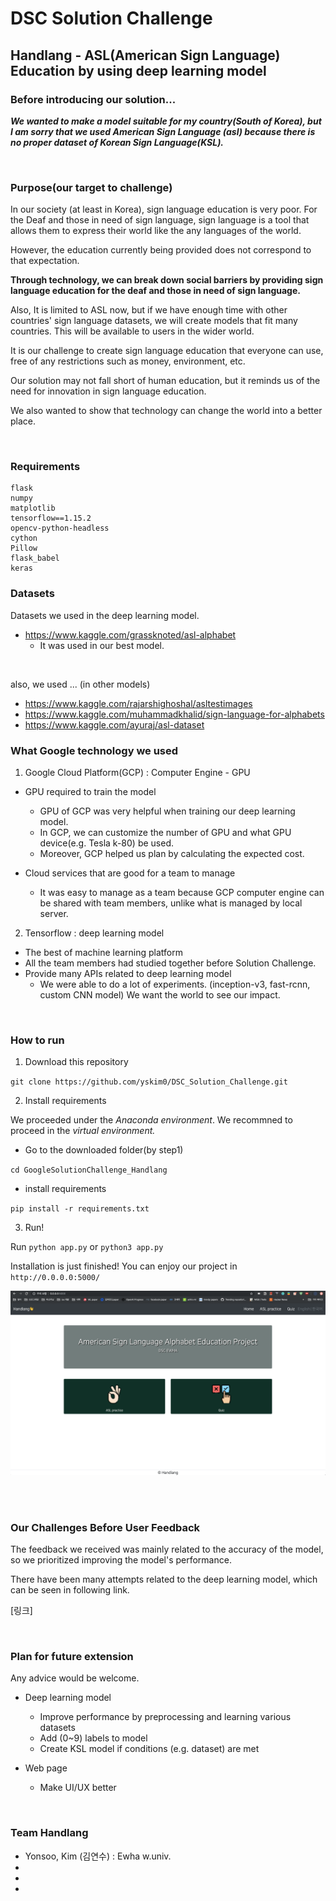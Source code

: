 # DSC Solution Challenge

## Handlang - ASL(American Sign Language) Education by using deep learning model

### Before introducing our solution...


***We wanted to make a model suitable for my country(South of Korea), but I am sorry that we used American Sign Language (asl) because there is no proper dataset of Korean Sign Language(KSL).***

<br>

### Purpose(our target to challenge)

In our society (at least in Korea), sign language education is very poor.
For the Deaf and those in need of sign language, sign language is a tool that allows them to express their world like the any languages of the world.


However, the education currently being provided does not correspond to that expectation.

**Through technology, we can break down social barriers by providing sign language education for the deaf and those in need of sign language.**

Also, It is limited to ASL now, but if we have enough time with other countries' sign language datasets, we will create models that fit many countries. This will be available to users in the wider world.

It is our challenge to create sign language education that everyone can use, free of any restrictions such as money, environment, etc.

Our solution may not fall short of human education, but it reminds us of the need for innovation in sign language education.

We also wanted to show that technology can change the world into a better place.

<br>

### Requirements

```
flask
numpy
matplotlib
tensorflow==1.15.2
opencv-python-headless
cython
Pillow
flask_babel
keras
```

### Datasets

Datasets we used in the deep learning model.


- https://www.kaggle.com/grassknoted/asl-alphabet
    - It was used in our best model.

<br>

also, we used ... (in other models)
- https://www.kaggle.com/rajarshighoshal/asltestimages
- https://www.kaggle.com/muhammadkhalid/sign-language-for-alphabets
- https://www.kaggle.com/ayuraj/asl-dataset


### What Google technology we used

1. Google Cloud Platform(GCP)
: Computer Engine - GPU

- GPU required to train the model
    - GPU of GCP was very helpful when training our deep learning model.
    - In GCP, we can customize the number of GPU and what GPU device(e.g. Tesla k-80) be used.
    - Moreover, GCP helped us plan by calculating the expected cost.


- Cloud services that are good for a team to manage
    - It was easy to manage as a team because GCP computer engine can be shared with team members, unlike what is managed by local server.

2. Tensorflow
: deep learning model

- The best of machine learning platform
- All the team members had studied together before Solution Challenge.
- Provide many APIs related to deep learning model
    - We were able to do a lot of experiments. (inception-v3, fast-rcnn, custom CNN model)
We want the world to see our impact.

<br>

### How to run

1. Download this repository

`git clone https://github.com/yskim0/DSC_Solution_Challenge.git`

2. Install requirements

We proceeded under the *Anaconda environment*. We recommned to proceed in the *virtual environment.*

- Go to the downloaded folder(by step1)

`cd GoogleSolutionChallenge_Handlang`

- install requirements

`pip install -r requirements.txt`

3. Run!

Run `python app.py` or `python3 app.py`

Installation is just finished!
You can enjoy our project in `http://0.0.0.0:5000/`

![homepage](/img/homepage.png)


<br>

<br>


### Our Challenges Before User Feedback

The feedback we received was mainly related to the  accuracy of the model, so we prioritized improving the model's performance.

There have been many attempts related to the deep learning model, which can be seen in following link.

[링크]

<br>

### Plan for future extension 

Any advice would be welcome.

- Deep learning model
    - Improve performance by preprocessing and learning various datasets
    - Add (0~9) labels to model
    - Create KSL model if conditions (e.g. dataset) are met

- Web page
    - Make UI/UX better


<br>

### Team Handlang

- Yonsoo, Kim (김연수) : Ewha w.univ.
- 
- 
- 
